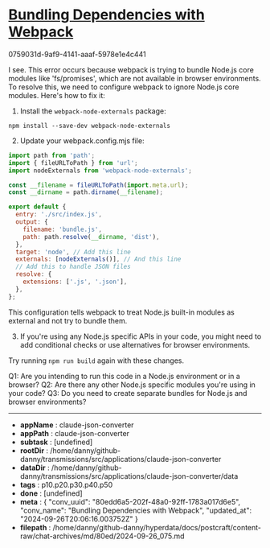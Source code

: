 # [Bundling Dependencies with Webpack](https://claude.ai/chat/80edd6a5-202f-48a0-92ff-1783a017d6e5)

0759031d-9af9-4141-aaaf-5978e1e4c441

 I see. This error occurs because webpack is trying to bundle Node.js core modules like 'fs/promises', which are not available in browser environments. To resolve this, we need to configure webpack to ignore Node.js core modules. Here's how to fix it:

1. Install the `webpack-node-externals` package:

```
npm install --save-dev webpack-node-externals
```

2. Update your webpack.config.mjs file:

```javascript
import path from 'path';
import { fileURLToPath } from 'url';
import nodeExternals from 'webpack-node-externals';

const __filename = fileURLToPath(import.meta.url);
const __dirname = path.dirname(__filename);

export default {
  entry: './src/index.js',
  output: {
    filename: 'bundle.js',
    path: path.resolve(__dirname, 'dist'),
  },
  target: 'node', // Add this line
  externals: [nodeExternals()], // And this line
  // Add this to handle JSON files
  resolve: {
    extensions: ['.js', '.json'],
  },
};
```

This configuration tells webpack to treat Node.js built-in modules as external and not try to bundle them.

3. If you're using any Node.js specific APIs in your code, you might need to add conditional checks or use alternatives for browser environments.

Try running `npm run build` again with these changes.

Q1: Are you intending to run this code in a Node.js environment or in a browser?
Q2: Are there any other Node.js specific modules you're using in your code?
Q3: Do you need to create separate bundles for Node.js and browser environments?

---

* **appName** : claude-json-converter
* **appPath** : claude-json-converter
* **subtask** : [undefined]
* **rootDir** : /home/danny/github-danny/transmissions/src/applications/claude-json-converter
* **dataDir** : /home/danny/github-danny/transmissions/src/applications/claude-json-converter/data
* **tags** : p10.p20.p30.p40.p50
* **done** : [undefined]
* **meta** : {
  "conv_uuid": "80edd6a5-202f-48a0-92ff-1783a017d6e5",
  "conv_name": "Bundling Dependencies with Webpack",
  "updated_at": "2024-09-26T20:06:16.003752Z"
}
* **filepath** : /home/danny/github-danny/hyperdata/docs/postcraft/content-raw/chat-archives/md/80ed/2024-09-26_075.md